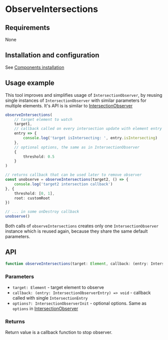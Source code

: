 # ObserveIntersections

## Requirements

None

## Installation and configuration

See [Components installation](/docs/components_installation.md#other)

## Usage example

This tool improves and simplifies usage of `IntersectionObserver`, by reusing single instances of `IntersectionObserver` with similar parameters for multiple elements. It's API is is similar to [IntersectionObserver](https://developer.mozilla.org/en-US/docs/Web/API/IntersectionObserver/IntersectionObserver)

```ts
observeIntersections(
	// target element to watch
	target1,
	// callback called on every intersection update with element entry
	entry => {
		console.log('target isIntersecting: ', entry.isIntersecting)
	},
	// optional options, the same as in IntersectionObserver
	{
		threshold: 0.5
	}
)

// returns callback that can be used later to remove observer
const unobserve = observeIntersections(target2, () => {
	console.log('target2 intersection callback')
}, {
	threshold: [0, 1],
	root: customRoot
})

// ... in some onDestroy callback
unobserve()
```

<!-- TMP -->
Both calls of `observeIntersections` creates only one `IntersectionObserver` instance which is reused again, because they share the same default parameters.

<!-- TODO: API -->

## API

```ts
function observeIntersections(target: Element, callback: (entry: IntersectionObserverEntry) => void, options?: IntersectionObserverInit): () => void;
```

### Parameters

 - `target: Element` - target element to observe
 - `callback: (entry: IntersectionObserverEntry) => void` - callback called with single `IntersectionEntry`
 - `options?: IntersectionObserverInit` - optional options. Same as `options` in [IntersectionObserver](https://developer.mozilla.org/en-US/docs/Web/API/IntersectionObserver/IntersectionObserver#parameters)

### Returns

Return value is a callback function to stop observer.
